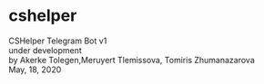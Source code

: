 # cshelper
CSHelper Telegram Bot v1 <br>
under development <br>by Akerke Tolegen,Meruyert Tlemissova, Tomiris Zhumanazarova
<br>May, 18, 2020

